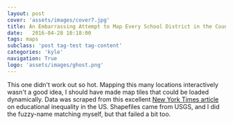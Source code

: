 ```yaml
---
layout: post
cover: 'assets/images/cover7.jpg'
title: An Embarrassing Attempt to Map Every School District in the Country
date:   2016-04-28 10:18:00
tags: maps
subclass: 'post tag-test tag-content'
categories: 'kyle'
navigation: True
logo: 'assets/images/ghost.png'
---
```

<script type="text/javascript" src="http://d3js.org/d3.v3.min.js"></script>
<script type="text/javascript" src="http://d3js.org/queue.v1.min.js"></script>
<script type="text/javascript" src="http://d3js.org/topojson.v0.min.js"></script>
<script src="http://d3js.org/queue.v1.min.js"></script>
<style>


	.info {
		padding: 6px 8px;
		font: 14px/16px Arial, Helvetica, sans-serif;
		background: white;
		background: rgba(255,255,255,0.8);
		box-shadow: 0 0 15px rgba(0,0,0,0.2);
		border-radius: 5px;
	}
	.info h4 {
		margin: 0 0 5px;
		color: #777;
	}
.legend {
	text-align: left;
	line-height: 18px;
	color: #555;
}
.legend i {
	width: 18px;
	height: 18px;
	float: left;
	margin-right: 8px;
	opacity: 0.7;
}
</style>
This one didn't work out so hot. Mapping this many locations interactively wasn't a good idea, I should have made map tiles that could be loaded dynamically. Data was scraped from this excellent <a href="https://www.nytimes.com/interactive/2016/04/29/upshot/money-race-and-success-how-your-school-district-compares.html?_r=0">New York Times article</a> on educational inequality in the US. Shapefiles came from USGS, and I did the fuzzy-name matching myself, but that failed a bit too.
<div id="map">

</div>



<script>
queue()
    .defer(d3.json, 'district_map.json') // topojson polygons

    .await(doIt); // function that uses files

function doIt(error, schoolData) {
	console.warn('but'+error);
	console.warn('here');
function getColor(d) {
    return d > 3 ? '#3288bd' :
           d > 2  ? '#99d594' :
           d > 1  ? '#e6f598' :
           d > 0  ? '#ffffbf' :
           d > -1   ? '#fee08b' :
           d > -2   ? '#fc8d59' :
           d > -3   ? '#d53e4f' :
                      '#d53e4f';
}


var map = L.map('map').setView([47.6062, -122.3321], 11);
L.tileLayer('http://server.arcgisonline.com/ArcGIS/rest/services/Canvas/World_Light_Gray_Base/MapServer/tile/{z}/{y}/{x}', {
	maxZoom: 18,
	attribution: '&copy; <a href="http://www.openstreetmap.org/copyright">OpenStreetMap</a>'
}).addTo(map);



		// control that shows state info on hover
		var info = L.control();

		info.onAdd = function (map) {
			this._div = L.DomUtil.create('div', 'info');
			this.update();
			return this._div;
		};

		info.update = function (props) {
			this._div.innerHTML = '<h4>Average Score</h4>' +  (props ?
				'<b>' + props.data_name + '</b><br />' + props.score
				: 'Hover over a district');
		};

		info.addTo(map);

		// get border based on which is misisng
		function getBorderColor(d) {
			return d == 'white' ? 'white':
				  	 d == 'black' ? 'black':
						 d == 'none'  ? 'gray':
						 								 'gray';
		}

		// get color depending on population density value
		function getColor(d) {
		    return d > 3 ? '#3288bd' :
		           d > 2  ? '#99d594' :
		           d > 1  ? '#e6f598' :
		           d > 0  ? '#ffffbf' :
		           d > -1   ? '#fee08b' :
		           d > -2   ? '#fc8d59' :
		           d > -3   ? '#d53e4f' :
		                      '#d53e4f';
		}
		var lastClicked;

		function style(feature) {
			return {
				weight: 0.2,
				opacity: 1,
				color: getBorderColor('white'),
				dashArray: '3',
				fillOpacity: 0.7,
				fillColor: getColor(feature.properties.score)
			};
		}

		function highlightFeature(e) {
			var layer = e.target;

			layer.setStyle({
				weight: 5,
				color: getBorderColor('white'),
				dashArray: '',
				fillOpacity: 0.7
			});

			if (!L.Browser.ie && !L.Browser.opera) {
				layer.bringToFront();
			}

			info.update(layer.feature.properties);
			if (lastClicked) {
				resetHighlightClick(lastClicked);
			}
			lastClicked = e;
		}

		var geojson;

		function resetHighlightMouse(e) {
			geojson.resetStyle(e.target);
			info.update();
		}
		function resetHighlightClick(e) {
			geojson.resetStyle(e.target);

		}

		function zoomToFeature(e) {
			map.fitBounds(e.target.getBounds());
		}

		function onEachFeature(feature, layer) {
			layer.on({
				mouseover: highlightFeature,
				click: highlightFeature,
				mouseout: resetHighlightMouse,
				dblclick: zoomToFeature
			});
		}





			geojson = L.geoJson(schoolData, {
				style: style,
				onEachFeature: onEachFeature
			}).addTo(map);

		map.attributionControl.addAttribution('District data &copy; <a href="https://www.nytimes.com/interactive/2016/04/29/upshot/money-race-and-success-how-your-school-district-compares.html?_r=0">NYT</a>');


		var legend = L.control({position: 'bottomright'});

		legend.onAdd = function (map) {

			var div = L.DomUtil.create('div', 'info legend'),
				grades = [-4, -3, -2, -1, 0, 1, 2, 3],
				labels = [],
				from, to;

			for (var i = 0; i < grades.length; i++) {
				from = grades[i];
				to = grades[i + 1];

				labels.push(
					'<i style="background:' + getColor(from + 1) + '"></i> ' +
					from + (to ? '&ndash;' + to : '+'));
			}

			div.innerHTML = labels.join('<br>');
			return div;
		};

		legend.addTo(map);

	};
</script>

